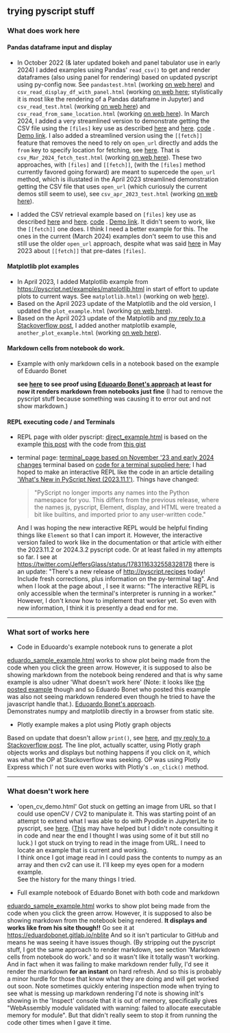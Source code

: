 ## trying pyscript stuff


### What does work here

#### Pandas dataframe input and display

- In October 2022 (& later updated bokeh and panel tabulator use in early 2024) I added examples using Pandas' `read_csv()` to get and render dataframes (also using panel for rendering) based on updated pyscript using py-config now. See `pandastest.html` (working [on web here](https://fomightez.github.io/pyscript_test/pandastest.html)) and `csv_read_display_df_with_panel.html`  (working [on web here](https://fomightez.github.io/pyscript_test/csv_read_display_df_with_panel.html); stylistically it is most like the rendering of a Pandas dataframe in Jupyter) and `csv_read_test.html`  (working [on web here](https://fomightez.github.io/pyscript_test/csv_read_test.html)) and `csv_read_from_same_location.html` (working [on web here](https://fomightez.github.io/pyscript_test/csv_read_from_same_location.html)). In March 2024, I added a very streamlined version to demonstrate getting the CSV file using the `[files]` key use as described [here](https://stackoverflow.com/a/78049663/8508004) and [here](https://jeff.glass/post/whats-new-pyscript-2023-11-1/#config). [code](https://github.com/fomightez/pyscript_test/blob/main/csv_Mar_2024_files_key_test.html) . [Demo link](https://fomightez.github.io/pyscript_test/csv_Mar_2024_files_key_test.html). I also added a streamlined version using the `[[fetch]]` feature that removes the need to rely on `open_url` directly and adds the `from` key to specify location for fetching, see [here](https://stackoverflow.com/a/76148659/8508004). That is `csv_Mar_2024_fetch_test.html` (working [on web here](https://fomightez.github.io/pyscript_test/csv_Mar_2024_fetch_test.html)). These two approaches, with `[files]` and `[[fetch]]`, (with the `[files]` method currently favored going forward) are meant to supercede the `open_url` method, which is illustated in the April 2023 streamlined demonstration getting the CSV file that uses `open_url` (which curiosuly the current demos still seem to use), see  `csv_apr_2023_test.html` (working [on web here](https://fomightez.github.io/pyscript_test/csv_apr_2023_test.html)).


- I added the CSV retrieval example based on `[files]` key use as described [here](https://stackoverflow.com/a/78049663/8508004) and [here](https://jeff.glass/post/whats-new-pyscript-2023-11-1/#config). [code](https://github.com/fomightez/pyscript_test/blob/main/csv_Mar_2024_files_key_test.html) . [Demo link](https://fomightez.github.io/pyscript_test/csv_Mar_2024_files_key_test.html). It didn't seem to work, like the `[[fetch]]` one does. I think I need a better example for this. The ones in the current (March 2024) examples don't seem to use this and still use the older `open_url` approach, despite what was said [here](https://stackoverflow.com/a/76148659/8508004) in May 2023 about `[[fetch]]` that pre-dates `[files]`.

#### Matplotlib plot examples

- In April 2023, I added Matplotlib example from https://pyscript.net/examples/matplotlib.html in start of effort to update plots to current ways. See `matplotlib.html)` (working on web [here](https://fomightez.github.io/pyscript_test/matplotlib.html)).
- Based on the April 2023 update of the Matplotlib and the old version, I updated the `plot_example.html` (working [on web here](https://fomightez.github.io/pyscript_test/plot_example.html)).
- Based on the April 2023 update of the Matplotlib and [my reply to a Stackoverflow post](https://stackoverflow.com/a/76016831/8508004), I added another matplotlib example, `another_plot_example.html` (working [on web here](https://fomightez.github.io/pyscript_test/another_plot_example.html)).


#### Markdown cells from notebook do work.

- Example with only markdown cells in a notebook based on the example of Eduardo Bonet

  **see [here](https://fomightez.github.io/pyscript_test/test_md_render.html) to see proof using [Eduoardo Bonet's approach](https://twitter.com/EduardoBonet/status/1521841937233465345) at least for now it renders markdown from notebooks just fine** (I had to remove the pyscript stuff because something was causing it to error out and not show markdown.)
  
  
#### REPL executing code / and Terminals

- REPL page with older pyscript: [direct_example.html](https://fomightez.github.io/pyscript_test/direct_example.html) is based on the example [this post](https://twitter.com/ericmjl/status/1520865845978746880) with the code from [this gist](https://gist.github.com/ericmjl/0e46f3810b7bac281ddc419176944483templates)

- terminal page: [terminal_page based on November '23 and early 2024 changes](https://fomightez.github.io/pyscript_test/REPL_march_2024.html)  terminal based on [code for a terminal supplied here](https://github.com/JeffersGlass/pyscript/tree/84f197b657a6fae5573b1b8b11b2dad1a05f5531); I had hoped to make an interactive REPL like the code in an article detailing ['What's New in PyScript Next (2023.11.1')](https://jeff.glass/post/whats-new-pyscript-2023-11-1/). Things have changed:
    > "PyScript no longer imports any names into the Python namespace for you. This differs from the previous release, where the names js, pyscript, Element, display, and HTML were treated a bit like builtins, and imported prior to any user-written code."

    And I was hoping the new interactive REPL would be helpful finding things like `Element` so that I can import it. However, the interactive version failed to work like in the documentation or that article with either the 2023.11.2 or 2024.3.2 pyscript code. Or at least failed in my attempts so far.
    I see at https://twitter.com/JeffersGlass/status/1783116332558328178 there is an update: "There's a new release of http://pyscript.recipes today! Include fresh corrections, plus information on the py-terminal tag". And when I look at the page about , I see it warns: "The interactive REPL is only accessible when the terminal's interpreter is running in a worker." However, I don't know how to implement that worker yet. So even with new information, I think it is presently a dead end for me.


----------

### What sort of works here

- Code in Eduoardo's example notebook runs to generate a plot

[eduardo_sample_example.html](https://fomightez.github.io/pyscript_test/eduardo_sample_example.html) works to show plot being made from the code when you click the green arrow. However, it is supposed to also be showing markdown from the notebook being rendered and that is why same example is also udner 'What doesn't work here' (Note: it looks like [the posted example](https://twitter.com/ericmjl/status/1520865845978746880) though and so Eduardo Bonet who posted this example was also not seeing markdown rendered even though he tried to have the javascript handle that.). 
[Eduoardo Bonet's approach](https://twitter.com/EduardoBonet/status/1521841937233465345).  
Demonstrates numpy and matplotlib directly in a browser from static site.

- Plotly example makes a plot using Plotly graph objects

Based on update that doesn't allow `print()`, see [here](https://docs.pyscript.net/latest/reference/API/display.html), and [my reply to a Stackoverflow post](https://stackoverflow.com/q/76187420/8508004). The line plot, actually scatter, using Plotly graph objects works and displays but nothing happens if you click on it, which was what the OP at Stackoverflow was seeking. OP was using Plotly Express which I' not sure even works with Plotly's `.on_click()` method. 

-------------------------
### What doesn't work here



- 'open_cv_demo.html' Got stuck on getting an image from URL so that I could use openCV / CV2 to manipulate it. This was starting point of an attempt to extend what I was able to do with Pyodide in JupyterLite to pyscript, see [here](https://stackoverflow.com/questions/74533570/pyscript-modulenotfounderror-no-module-named-cv2#comment131573724_74533570). ([This](https://jeff.glass/post/pyscript-image-upload/) may have helped but I didn't note consulting it in code and near the end I thought I was using some of it but still no luck.)
I got stuck on trying to read in the image from URL. I need to locate an example that is current and working.  
I think once I got image read in I could pass the contents to numpy as an array and then cv2 can use it. I'll keep my eyes open for a modern example.  
See the history for the many things I tried.

- Full example notebook of Eduardo Bonet with both code and markdown

[eduardo_sample_example.html](https://fomightez.github.io/pyscript_test/eduardo_sample_example.html) works to show plot being made from the code when you click the green arrow. However, it is supposed to also be showing markdown from the notebook being rendered. **It displays and works like from his site though!!** Go see it at https://eduardobonet.gitlab.io/nblite And so it isn't particular to GitHub and means he was seeing it have issues though. (By stripping out the pyscript stuff, I got the same approach to render markdown, see section 'Markdown cells from notebook do work.' and so it wasn't like it totally wasn't working. And in fact when it was failing to make markdown render fully, I'd see it render the markdown **for an instant** on hard refresh. And so this is probably a minor hurdle for those that know what they are doing and will get worked out soon. Note sometimes quickly entering inspection mode when trying to see what is messing up markdown rendering I'd note is showing inIt's showing in the 'Inspect' console that it is out of memory, specifically gives "WebAssembly module validated with warning: failed to allocate executable memory for module". But that didn't really seem to stop it from running the code other times when I gave it time.

